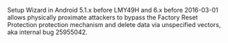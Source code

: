 Setup Wizard in Android 5.1.x before LMY49H and 6.x before 2016-03-01 allows physically proximate attackers to bypass the Factory Reset Protection protection mechanism and delete data via unspecified vectors, aka internal bug 25955042.